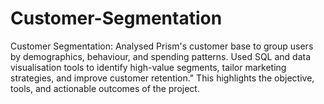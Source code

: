 # Customer-Segmentation
Customer Segmentation: Analysed Prism's customer base to group users by demographics, behaviour, and spending patterns. Used SQL and data visualisation tools to identify high-value segments, tailor marketing strategies, and improve customer retention."  This highlights the objective, tools, and actionable outcomes of the project.
